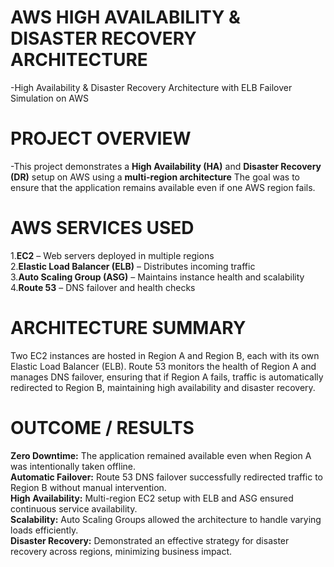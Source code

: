 # AWS HIGH AVAILABILITY & DISASTER RECOVERY ARCHITECTURE
  -High Availability & Disaster Recovery Architecture with ELB Failover Simulation on AWS
 

# PROJECT OVERVIEW
  -This project demonstrates a **High Availability (HA)** and **Disaster Recovery (DR)** setup on AWS using a **multi-region architecture**
  The goal was to ensure that the application remains available even if one AWS region fails. 


#  AWS SERVICES USED
  1.**EC2** – Web servers deployed in multiple regions  
  2.**Elastic Load Balancer (ELB)** – Distributes incoming traffic  
  3.**Auto Scaling Group (ASG)** – Maintains instance health and scalability  
  4.**Route 53** – DNS failover and health checks


# ARCHITECTURE SUMMARY
  Two EC2 instances are hosted in Region A and Region B, each with its own Elastic Load Balancer (ELB). Route 53 monitors the health of Region A and manages DNS failover, ensuring that if Region A fails, traffic is   automatically redirected to Region B, maintaining high availability and disaster recovery.


# OUTCOME / RESULTS
  **Zero Downtime:** The application remained available even when Region A was intentionally taken offline.  
  **Automatic Failover:** Route 53 DNS failover successfully redirected traffic to Region B without manual intervention.  
  **High Availability:** Multi-region EC2 setup with ELB and ASG ensured continuous service availability.  
  **Scalability:** Auto Scaling Groups allowed the architecture to handle varying loads efficiently.  
  **Disaster Recovery:** Demonstrated an effective strategy for disaster recovery across regions, minimizing business impact.
  
